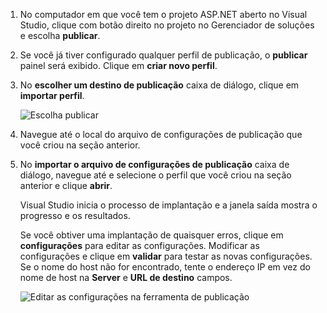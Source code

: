 
1. No computador em que você tem o projeto ASP.NET aberto no Visual Studio, clique com botão direito no projeto no Gerenciador de soluções e escolha **publicar**.

1. Se você já tiver configurado qualquer perfil de publicação, o **publicar** painel será exibido. Clique em **criar novo perfil**.

1. No **escolher um destino de publicação** caixa de diálogo, clique em **importar perfil**.

    ![Escolha publicar](../../deployment/media/tutorial-publish-tool-import-profile.png)

1. Navegue até o local do arquivo de configurações de publicação que você criou na seção anterior.

1. No **importar o arquivo de configurações de publicação** caixa de diálogo, navegue até e selecione o perfil que você criou na seção anterior e clique **abrir**.

    Visual Studio inicia o processo de implantação e a janela saída mostra o progresso e os resultados.

    Se você obtiver uma implantação de quaisquer erros, clique em **configurações** para editar as configurações. Modificar as configurações e clique em **validar** para testar as novas configurações. Se o nome do host não for encontrado, tente o endereço IP em vez do nome de host na **Server** e **URL de destino** campos.

    ![Editar as configurações na ferramenta de publicação](../../deployment/media/tutorial-configure-publish-settings-in-tool.png)
